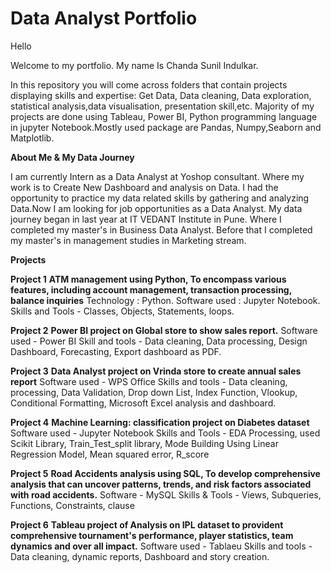 # Data Analyst Portfolio
Hello

Welcome to my portfolio. My name Is Chanda Sunil Indulkar.

In this repository you will come across folders that contain projects displaying skills and expertise: Get Data, Data cleaning, Data exploration, statistical analysis,data visualisation, presentation skill,etc. Majority of my projects are done using Tableau, Power BI, Python programming language in jupyter Notebook.Mostly used package are Pandas, Numpy,Seaborn and Matplotlib.

**About Me & My Data Journey**

I am currently Intern as a Data Analyst at Yoshop consultant. Where my work is to Create New Dashboard and analysis on Data. I had the opportunity to practice my data related skills by gathering and analyzing Data.Now I am looking for job opportunities as a Data Analyst.
My data journey began in last year at IT VEDANT Institute in Pune. Where I completed my master's in Business Data Analyst.
Before that I completed my master's in management studies in Marketing stream.

**Projects**

**Project 1** 
**ATM management using Python, To encompass various features, including account
management, transaction processing, balance inquiries**
Technology : Python.
Software used : Jupyter Notebook.
Skills and Tools - Classes, Objects, Statements, loops.

**Project 2**
**Power BI project on Global store to show sales report.**
Software used - Power BI
Skill and tools - Data cleaning, Data processing, Design Dashboard, Forecasting, Export
dashboard as PDF.

**Project 3**
**Data Analyst project on Vrinda store to create annual sales report**
Software used - WPS Office
Skills and tools - Data cleaning, processing, Data Validation, Drop down List, Index
Function, Vlookup, Conditional Formatting, Microsoft Excel analysis and dashboard.

**Project 4**
**Machine Learning: classification project on Diabetes dataset**
Software used - Jupyter Notebook
Skills and Tools - EDA Processing, used Scikit Library, Train_Test_split library, Mode
Building Using Linear Regression Model, Mean squared error, R_score

**Project 5**
**Road Accidents analysis using SQL, To develop comprehensive analysis that can
uncover patterns, trends, and risk factors associated with road accidents.**
Software - MySQL
Skills & Tools - Views, Subqueries, Functions, Constraints, clause

**Project 6**
**Tableau project of Analysis on IPL dataset to provident comprehensive tournament's
performance, player statistics, team dynamics and over all impact.**
Software used - Tablaeu
Skills and tools - Data cleaning, dynamic reports, Dashboard and story creation.
